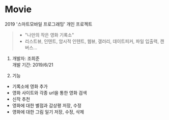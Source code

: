 # Movie
2019 '스마트모바일 프로그래밍' 개인 프로젝트
>- "나만의 작은 영화 기록소"
>- 리스트뷰, 인텐트, 암시적 인텐트, 웹뷰, 갤러리, 데이트피커, 파일 입출력, 캔버스...

1. 개발자: 조희준\
   개발 기간: 2019/6/21
   
2. 기능
- 기록소에 영화 추가
- 영화 사이트와 각종 url을 통한 영화 검색
- 신작 추천
- 영화에 대한 별점과 감상평 저장, 수정
- 영화에 대한 그림 일기 저장, 수정, 삭제
